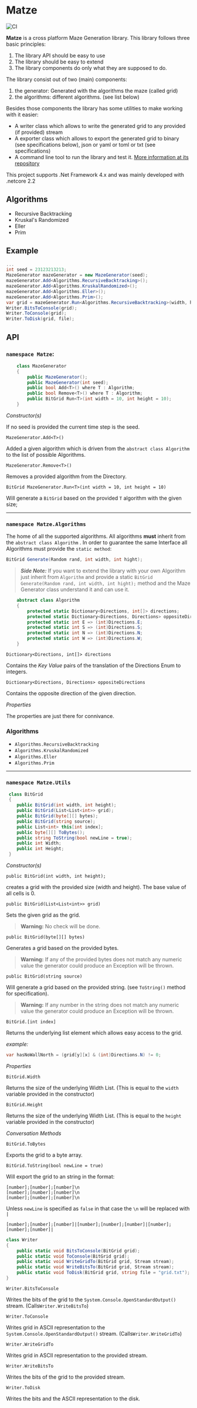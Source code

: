 # Matze

![CI](https://travis-ci.com/simonrenger/matze-csharp.svg?token=qVi7zNCeA8wTViy22r3s&branch=netcore)

**Matze** is a cross platform Maze Generation library. This library follows three basic principles:

1. The library API should be easy to use
2. The library should be easy to extend
3. The library components do only what they are supposed to do.

The library consist out of two (main) components:

1. the generator: Generated with the algorithms the maze (called grid)
2. the algorithms: different algorithms. (see list below)

Besides those components the library has some utilities to make working with it easier:

- A writer class which allows to write the generated grid to any provided (if provided) stream
- A exporter class which allows to export the generated grid to binary (see specifications below), json or yaml or toml or txt (see specifications)
- A command line tool to run the library and test it. [More information at its repository](#) 

This project supports .Net Framework 4.x and was mainly developed with .netcore 2.2

## Algorithms

- Recursive Backtracking
- Kruskal's Randomized
- Eller
- Prim

## Example

```csharp
...
int seed = 23123213213;
MazeGenerator mazeGenerator = new MazeGenerator(seed);
mazeGenerator.Add<Algorithms.RecursiveBacktracking>();
mazeGenerator.Add<Algorithms.KruskalRandomized>();
mazeGenerator.Add<Algorithms.Eller>();
mazeGenerator.Add<Algorithms.Prim>();
var grid = mazeGenerator.Run<Algorithms.RecursiveBacktracking>(width, height);
Writer.BitsToConsole(grid);
Writer.ToConsole(grid);
Writer.ToDisk(grid, file);
```



## API

### `namespace Matze`:

```csharp
    class MazeGenerator
    {
        public MazeGenerator();
        public MazeGenerator(int seed);
        public bool Add<T>() where T : Algorithm;
        public bool Remove<T>() where T : Algorithm;
        public BitGrid Run<T>(int width = 10, int height = 10);
    }      
```

*Constructor(s)*

If no seed is provided the current time step is the seed.

`MazeGenerator.Add<T>()`

Added a given algorithm which is driven from the `abstract class Algorithm` to the list of possible Algorithms.

`MazeGenerator.Remove<T>()`

Removes a provided algorithm from the Directory. 

`BitGrid MazeGenerator.Run<T>(int width = 10, int height = 10)`

Will generate a `BitGrid`  based on the provided `T` algorithm with the given size;

***



### `namespace Matze.Algorithms`

The home of all the supported algorithms. All algorithms **must** inherit from the `abstract class Algorithm` . In order to guarantee the same Interface all Algorithms must provide the `static method`:

```csharp
BitGrid Generate(Random rand, int width, int hight);
```

> ***Side Note:*** If you want to extend the library with your own Algorithm just inherit from `Algorithm` and provide a static `BitGrid Generate(Random rand, int width, int hight);` method and the Maze Generator class understand it and can use it.

```csharp
    abstract class Algorithm
    {
        protected static Dictionary<Directions, int[]> directions;
        protected static Dictionary<Directions, Directions> oppositeDirections;
        protected static int E => (int)Directions.E;
        protected static int S => (int)Directions.S;
        protected static int N => (int)Directions.N;
        protected static int W => (int)Directions.W;
    }
```

`Dictionary<Directions, int[]> directions`

Contains the *Key* *Value* pairs of the translation of the Directions Enum to integers.

`Dictionary<Directions, Directions> oppositeDirections`

Contains the opposite direction of the given direction.

*Properties*

The properties are just there for connivance.

### Algorithms

- `Algorithms.RecursiveBacktracking`
- `Algorithms.KruskalRandomized`
- `Algorithms.Eller`
- `Algorithms.Prim`



***



### `namespace Matze.Utils`

```csharp
 class BitGrid
 {
    public BitGrid(int width, int height);
    public BitGrid(List<List<int>> grid);
    public BitGrid(byte[][] bytes);
    public BitGrid(string source);
    public List<int> this[int index];
    public byte[][] ToBytes();
    public string ToString(bool newLine = true);
    public int Width;
    public int Height;
 }
```

*Constructor(s)*

`public BitGrid(int width, int height);`

creates a grid with the provided size (width and height). The base value of all cells is 0.

`public BitGrid(List<List<int>> grid)`

Sets the given grid as the grid.

> **Warning:** No check will be done.

`public BitGrid(byte[][] bytes)`

Generates a grid based on the provided bytes.

> **Warning:** If any of the provided bytes does not match any numeric value the generator could produce an Exception will be thrown.

`public BitGrid(string source)`

Will generate a grid based on the provided string. (see `ToString()` method for specification).

> **Warning:** If any number in the string does not match any numeric value the generator could produce an Exception will be thrown.

`BitGrid.[int index]`

Returns the underlying list element which allows easy access to the grid.

*example:*

```csharp
var hasNoWallNorth = (grid[y][x] & (int)Directions.N) != 0;
```

*Properties*

`BitGrid.Width` 

Returns the size of the underlying Width List. (This is equal to the `width` variable provided in the constructor)

`BitGrid.Height` 

Returns the size of the underlying Width List. (This is equal to the `height` variable provided in the constructor)

*Conversation Methods*

`BitGrid.ToBytes`

Exports the grid to a byte array.

`BitGrid.ToString(bool newLine = true)`

Will export the grid to an string in the format: 

```
[number];[number];[number]\n
[number];[number];[number]\n
[number];[number];[number]\n
```

Unless `newLine` is specified as `false` in that case the `\n` will be replaced with `|`

``` 
[number];[number];[number]|[number];[number];[number]|[number];[number];[number]|
```



```csharp
class Writer
{
    public static void BitsToConsole(BitGrid grid);
    public static void ToConsole(BitGrid grid);
    public static void WriteGridTo(BitGrid grid, Stream stream);
    public static void WriteBitsTo(BitGrid grid, Stream stream);
    public static void ToDisk(BitGrid grid, string file = "grid.txt");
}
```

`Writer.BitsToConsole`

Writes the bits of the grid to the `System.Console.OpenStandardOutput()` stream. (Calls`Writer.WriteBitsTo`)

`Writer.ToConsole`

Writes grid in ASCII representation to the `System.Console.OpenStandardOutput()` stream. (Calls`Writer.WriteGridTo`)

`Writer.WriteGridTo`

Writes grid in ASCII representation to the provided stream.

`Writer.WriteBitsTo`

Writes the bits of the grid to the provided stream.

`Writer.ToDisk`

Writes the bits and the ASCII representation to the disk.
